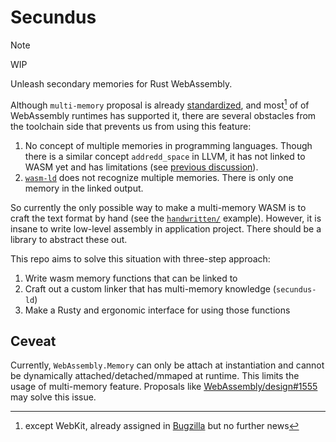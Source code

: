 # Secundus

> [!NOTE]
> WIP

Unleash secondary memories for Rust WebAssembly.

Although `multi-memory` proposal is already [standardized](https://github.com/WebAssembly/proposals/blob/main/README.md), and most[^1] of of WebAssembly runtimes has supported it,
there are several obstacles from the toolchain side that prevents us from using this feature:

[^1]: except WebKit, already assigned in [Bugzilla](https://bugs.webkit.org/show_bug.cgi?id=277743) but no further news

1. No concept of multiple memories in programming languages. Though there is a similar concept `addredd_space` in LLVM, it has not linked to WASM yet and has limitations (see [previous discussion](https://github.com/WebAssembly/multi-memory/issues/45)).
2. [`wasm-ld`](https://lld.llvm.org/WebAssembly.html) does not recognize multiple memories. There is only one memory in the linked output.

So currently the only possible way to make a multi-memory WASM is to craft the text format by hand (see the [`handwritten/`](./handwritten) example).
However, it is insane to write low-level assembly in application project. There should be a library to abstract these out.

This repo aims to solve this situation with three-step approach:

1. Write wasm memory functions that can be linked to
2. Craft out a custom linker that has multi-memory knowledge (`secundus-ld`)
3. Make a Rusty and ergonomic interface for using those functions

## Ceveat

Currently, `WebAssembly.Memory` can only be attach at instantiation and cannot be dynamically attached/detached/mmaped at runtime. This limits the usage of multi-memory feature. Proposals like [WebAssembly/design#1555](https://github.com/WebAssembly/design/issues/1555) may solve this issue.
